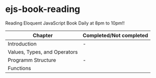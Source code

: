 # ejs-book-reading
 Reading Eloquent JavaScript Book Daily at 8pm to 10pm!! 

Chapter | Completed/Not completed
------------ | -------------
Introduction | - 
Values, Types, and Operators |
Programm Structure | - 
Functions |
